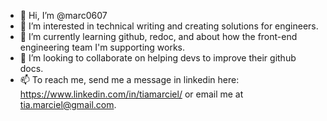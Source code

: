 - 👋 Hi, I’m @marc0607
- 👀 I’m interested in technical writing and creating solutions for engineers.
- 🌱 I’m currently learning github, redoc, and about how the  front-end engineering team I'm supporting works.
- 💞️ I’m looking to collaborate on helping devs to improve their github docs.
- 📫 To reach me, send me a message in linkedin here: https://www.linkedin.com/in/tiamarciel/ or email me at tia.marciel@gmail.com.

